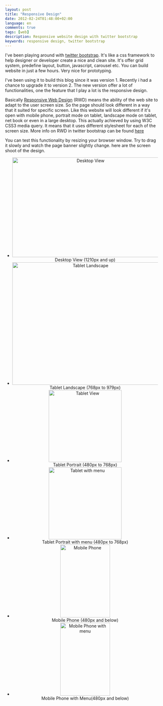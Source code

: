 ```yaml
---
layout: post
title: "Responsive Design"
date: 2012-02-24T01:48:00+02:00
language: en
comments: true
tags: [web]
description: Responsive website design with twitter bootstrap
keywords: responsive design, twitter bootstrap
---
```

I've been playing around with [twitter bootstrap][1]. It's like a css framework to help designer or developer create a nice and clean site.
It's offer grid system, predefine layout, button, javascript, carousel etc. You can build website in just a few hours. Very nice for
prototyping.

I've been using it to build this blog since it was version 1. Recently i had a chance to upgrade it to version 2.
The new version offer a lot of functionalities, one the feature that I play a lot is the responsive design.

Basically [Responsive Web Design][2] (RWD) means the ability of the web site to adapt to the user screen size. So the page should look different
in a way that it suited for specific screen. Like this website will look different if it's open with mobile phone, portrait mode on tablet,
landscape mode on tablet, net book or even in a large desktop. This actually achieved by using W3C CSS3 media query. It means that it uses
different stylesheet for each of the screen size. More info on RWD in twitter bootstrap can be found [here][3]

You can test this functionality by resizing your browser window. Try to drag it slowly and watch the page banner slightly change.
here are the screen shoot of the design.

<ul class="thumbnails" style="text-align: center">
  <li class="span5">
    <div class="thumbnail">
      <a href="https://www.flickr.com/photos/77240053@N02/6777836336/" title="Desktop View by yulrizka, on Flickr"><img src="https://farm8.staticflickr.com/7188/6777836336_cfc30a387d.jpg" width="500" height="328" alt="Desktop View"></a>
      <div class="caption">Desktop View (1210px and up)</div>
    </div>
  </li>
  <li class="span5">
    <div class="thumbnail">
      <a href="https://www.flickr.com/photos/77240053@N02/6777836342/" title="Tablet Landscape by yulrizka, on Flickr"><img src="https://farm8.staticflickr.com/7177/6777836342_2bae8d18f9.jpg" width="500" height="403" alt="Tablet Landscape"></a>
      <div class="caption">Tablet Landscape (768px to 979px)</div>
    </div>
  </li>
  <li class="span4">
    <div class="thumbnail">
      <a href="https://www.flickr.com/photos/77240053@N02/6777836344/" title="Tablet View by yulrizka, on Flickr"><img src="https://farm8.staticflickr.com/7068/6777836344_04a80d610b_m.jpg" width="240" height="237" alt="Tablet View"></a>
      <div class="caption">Tablet Portrait (480px to 768px)</div>
    </div>
  </li>
  <li class="span4">
    <div class="thumbnail">
      <a href="https://www.flickr.com/photos/77240053@N02/6777836350/" title="Tablet with menu by yulrizka, on Flickr"><img src="https://farm8.staticflickr.com/7050/6777836350_3a8e661196_m.jpg" width="240" height="237" alt="Tablet with menu"></a>
      <div class="caption">Tablet Portrait with menu (480px to 768px)</div>
    </div>
  </li>
  <li class="span4">
    <div class="thumbnail">
      <a href="https://www.flickr.com/photos/77240053@N02/6777836354/" title="Mobile Phone by yulrizka, on Flickr"><img src="https://farm8.staticflickr.com/7191/6777836354_aec27fd376_m.jpg" width="164" height="240" alt="Mobile Phone"></a>
      <div class="caption">Mobile Phone (480px and below)</div>
    </div>
  </li>
  <li class="span4">
    <div class="thumbnail">
      <a href="https://www.flickr.com/photos/77240053@N02/6777836358/" title="Mobile Phone with menu by yulrizka, on Flickr"><img src="https://farm8.staticflickr.com/7205/6777836358_d06448c5da_m.jpg" width="164" height="240" alt="Mobile Phone with menu"></a>
      <div class="caption">Mobile Phone with Menu(480px and below)</div>
    </div>
  </li>
</ul>

[1]: http://twitter.github.com/bootstrap/
[2]: http://en.wikipedia.org/wiki/Responsive_Web_Design
[3]: http://twitter.github.com/bootstrap/scaffolding.html#responsive
